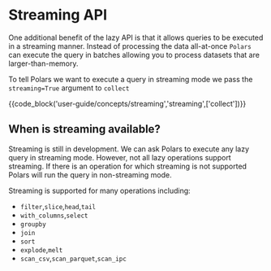 # Streaming API

One additional benefit of the lazy API is that it allows queries to be executed in a streaming manner. Instead of processing the data all-at-once `Polars` can execute the query in batches allowing you to process datasets that are larger-than-memory.

To tell Polars we want to execute a query in streaming mode we pass the `streaming=True` argument to `collect`

{{code_block('user-guide/concepts/streaming','streaming',['collect'])}}

## When is streaming available?

Streaming is still in development. We can ask Polars to execute any lazy query in streaming mode. However, not all lazy operations support streaming. If there is an operation for which streaming is not supported Polars will run the query in non-streaming mode.

Streaming is supported for many operations including:

- `filter`,`slice`,`head`,`tail`
- `with_columns`,`select`
- `groupby`
- `join`
- `sort`
- `explode`,`melt`
- `scan_csv`,`scan_parquet`,`scan_ipc`
